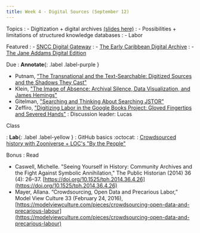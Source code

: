 ```yaml
---
title: Week 4 - Digital Sources (September 12)
---
```


Topics
: - Digitization + digital archives [(slides here)](https://docs.google.com/presentation/d/e/2PACX-1vQS3YT64Q9Mgv-TC_S9m5HIAPpheMhDUxV1_J0xlyG2MHrX4RybHagSwkPCRepA6_DEAPlseylh8Il4/pub?start=false&loop=false&delayms=3000)
: - Possibilities + limitations of structured knowledge databases
: - Labor

Featured
: - [SNCC Digital Gateway](https://snccdigital.org/)
: - [The Early Caribbean Digital Archive](https://ecda.northeastern.edu/)
: - [The Jane Addams Digital Edition](https://digital.janeaddams.ramapo.edu/)

Due
: **Annotate**{: .label .label-purple }
  - Putnam, [“The Transnational and the Text-Searchable: Digitized Sources and the Shadows They Cast"](https://github.com/HIST5152/pdfs/blob/main/Putnam_Transnational%20and%20the%20Text-Searchable.pdf?raw=true)
  - Klein, ["The Image of Absence: Archival Silence, Data Visualization, and James Hemings"](https://github.com/HIST5152/pdfs/blob/main/Klein_The%20Image%20of%20Absence-%20Archival%20Silence%2C%20Data%20Visualization%2C%20and%20James%20Hemings.pdf?raw=true)
  - Gitelman, ["Searching and Thinking About Searching JSTOR"](https://github.com/HIST5152/pdfs/blob/main/Gitelman_Searching%20and%20Thinking%20About%20Searching%20JSTOR.pdf?raw=true)
  - Zeffiro, ["Digitizing Labor in the Google Books Project: Gloved Fingertips and Severed Hands"](https://github.com/HIST5152/pdfs/blob/main/Zeffiro_DigitizingLaborintheGoogleBooksProject_HumansatWorkintheDigitalAge.pdf?raw=true)
: Discussion leader: Lucas

Class

: **Lab**{: .label .label-yellow } 
: GitHub basics :octocat:
: [Crowdsourced history with Zooniverse + LOC's "By the People"](https://github.com/HIST5152/labs/blob/32bfc995d5b6d12c5e8a5ae72273532ce9dab93d/crowdsourcing.md)

Bonus
: Read
- Caswell, Michelle. "Seeing Yourself in History: Community Archives and the Fight Against Symbolic Annihilation," The Public Historian (2014) 36 (4): 26–37. [https://doi.org/10.1525/tph.2014.36.4.26](https://doi.org/10.1525/tph.2014.36.4.26)
- Mayer, Allana. “Crowdsourcing, Open Data and Precarious Labor,” Model View Culture 33 (February 24, 2016), [https://modelviewculture.com/pieces/crowdsourcing-open-data-and-precarious-labour](https://modelviewculture.com/pieces/crowdsourcing-open-data-and-precarious-labour)